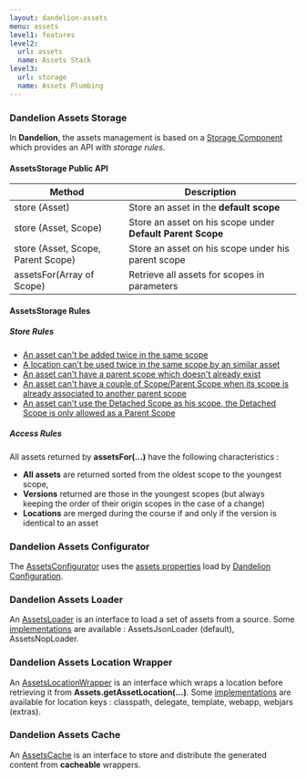```yaml
---
layout: dandelion-assets
menu: assets
level1: features
level2:
  url: assets
  name: Assets Stack
level3:
  url: storage
  name: Assets Plumbing
---
```


### Dandelion Assets Storage
In **Dandelion**, the assets management is based on a [Storage Component](/dandelion/ref/javadoc/dandelion-core/com/github/dandelion/core/asset/AssetsStorage.html) which provides an API with _storage rules_.

#### **AssetsStorage** Public API
<table class="table table-bordered">
	<thead>
		<tr>
			<th style="width: 40%">Method</th>
			<th style="width: 60%">Description</th>
		</tr>
	</thead>
	<tbody>
		<tr>
			<td>store (Asset)</td>
			<td>Store an asset in the <b>default scope</b></td>
		</tr>
		<tr>
			<td>store (Asset, Scope)</td>
			<td>Store an asset on his scope under <b>Default Parent Scope</b></td>
		</tr>
		<tr>
			<td>store (Asset, Scope, Parent Scope)</td>
			<td>Store an asset on his scope under his parent scope</td>
		</tr>
		<tr>
		    <td>assetsFor(Array of Scope)</td>
		    <td>Retrieve all assets for scopes in parameters</td>
		</tr>
	</tbody>
</table>

#### **AssetsStorage** Rules

##### **Store** Rules

* [An asset can't be added twice in the same scope](/dandelion/ref/javadoc/dandelion-core/com/github/dandelion/core/asset/AssetsStorageError.html#ASSET_ALREADY_EXISTS_IN_SCOPE)
* [A location can't be used twice in the same scope by an similar asset](/dandelion/ref/javadoc/dandelion-core/com/github/dandelion/core/asset/AssetsStorageError.html#ASSET_LOCATION_ALREADY_EXISTS_IN_SCOPE)
* [An asset can't have a parent scope which doesn't already exist](/dandelion/ref/javadoc/dandelion-core/com/github/dandelion/core/asset/AssetsStorageError.html#UNDEFINED_PARENT_SCOPE)
* [An asset can't have a couple of Scope/Parent Scope when its scope is already associated to another parent scope](/dandelion/ref/javadoc/dandelion-core/com/github/dandelion/core/asset/AssetsStorageError.html#PARENT_SCOPE_INCOMPATIBILITY)
* [An asset can't use the Detached Scope as his scope, the Detached Scope is only allowed as a Parent Scope](/dandelion/ref/javadoc/dandelion-core/com/github/dandelion/core/asset/AssetsStorageError.html#DETACHED_SCOPE_NOT_ALLOWED)

##### **Access** Rules

All assets returned by **assetsFor(...)** have the following characteristics :
* **All assets** are returned sorted from the oldest scope to the youngest scope,
* **Versions** returned are those in the youngest scopes (but always keeping the order of their origin scopes in the case of a change)
* **Locations** are merged during the course if and only if the version is identical to an asset


### Dandelion Assets Configurator
The [AssetsConfigurator](/dandelion/ref/javadoc/dandelion-core/com/github/dandelion/core/asset/AssetsConfigurator.html) uses the [assets properties](/dandelion/ref/configuration/) load by [Dandelion Configuration](/dandelion/ref/configuration/).

### Dandelion Assets Loader
An [AssetsLoader](/dandelion/ref/javadoc/dandelion-core/com/github/dandelion/core/asset/AssetsLoader.html) is an interface to load a set of assets from a source.
Some [implementations](/dandelion/features/assets/loaders.html) are available : AssetsJsonLoader (default), AssetsNopLoader.

### Dandelion Assets Location Wrapper
An [AssetsLocationWrapper](/dandelion/ref/javadoc/dandelion-core/com/github/dandelion/core/asset/AssetsLocationWrapper.html) is an interface which wraps a location before retrieving it from **Assets.getAssetLocation(...)**.
Some [implementations](/dandelion/features/assets/wrappers.html) are available for location keys : classpath, delegate, template, webapp, webjars (extras).

### Dandelion Assets Cache
An [AssetsCache](/dandelion/features/assets/cache.html) is an interface to store and distribute the generated content from **cacheable** wrappers.
